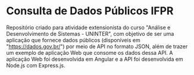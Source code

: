# Consulta de Dados Públicos IFPR
Repositório criado para atividade extensionista do curso "Análise e Desenvolvimento de Sistemas - UNINTER", com objetivo de ser uma aplicação que fornece dados públicos (disponíveis em "https://dados.gov.br/") por meio de API no formato JSON, além de trazer um exemplo de aplicação Web que consome os dados dessa API. A aplicação Web foi desenvolvida em Angular e a API foi desenvolvida em Node.js com Express.js.

